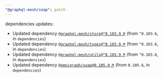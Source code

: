 ```yaml
---
"@graphql-mesh/soap": patch
---
```

dependencies updates:
  - Updated dependency [`@graphql-mesh/store@^0.103.9` ↗︎](https://www.npmjs.com/package/@graphql-mesh/store/v/0.103.9) (from `^0.103.6`, in `dependencies`)
  - Updated dependency [`@graphql-mesh/types@^0.103.9` ↗︎](https://www.npmjs.com/package/@graphql-mesh/types/v/0.103.9) (from `^0.103.6`, in `dependencies`)
  - Updated dependency [`@graphql-mesh/utils@^0.103.9` ↗︎](https://www.npmjs.com/package/@graphql-mesh/utils/v/0.103.9) (from `^0.103.6`, in `dependencies`)
  - Updated dependency [`@omnigraph/soap@0.105.9` ↗︎](https://www.npmjs.com/package/@omnigraph/soap/v/0.105.9) (from `0.105.6`, in `dependencies`)

